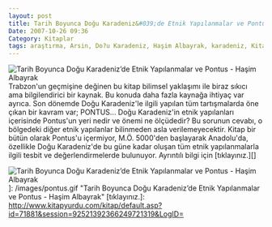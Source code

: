 ```yaml
---
layout: post
title: Tarih Boyunca Doğu Karadeniz&#039;de Etnik Yapılanmalar ve Pontus - Haşim Albayrak
Date: 2007-10-26 09:36
Category: Kitaplar
tags: araştırma, Arsin, Do?u Karadeniz, Haşim Albayrak, karadeniz, Kitaplar, lazca, of, pontus, rumca, sürmene, Trabzon
---
```


![Tarih Boyunca Doğu Karadeniz’de Etnik Yapılanmalar ve Pontus - Haşim Albayrak][]Trabzon'un geçmişine değinen bu kitap bilimsel yaklaşımı
ile biraz sıkıcı ama bilgilendirici bir kaynak. Bu konuda daha fazla
kaynağa ihtiyaç var ayrıca. Son dönemde Doğu Karadeniz'le ilgili yapılan
tüm tartışmalarda öne çıkan bir kavram var; PONTUS... Doğu Karadeniz'in
etnik yapılanları içerisinde Pontus'un yeri nedir ve önemi ne ölçüdedir?
Bu sorunun cevabı, o bölgedeki diğer etnik yapılanlar bilinmeden asla
verilemeyecektir. Kitap bir bütün olarak Pontus'u içermiyor, M.Ö.
5000'den başlayarak Anadolu'da, özellikle Doğu Karadeniz'de bu güne
kadar oluşan tüm etnik yapılanmalarla ilgili tesbit ve
değerlendirmelerde bulunuyor. Ayrıntılı bilgi için [tıklayınız.][]

  [Tarih Boyunca Doğu Karadeniz’de Etnik Yapılanmalar ve Pontus - Haşim   Albayrak]: /images/pontus.kucukresim.gif
  ![Tarih Boyunca Doğu Karadeniz’de Etnik Yapılanmalar ve Pontus -   Haşim Albayrak][]]: /images/pontus.gif
    "Tarih Boyunca Doğu Karadeniz’de Etnik Yapılanmalar ve Pontus - Haşim Albayrak"
  [tıklayınız.]: http://www.kitapyurdu.com/kitap/default.asp?id=71881&session=92521392366249721319&LogID=
